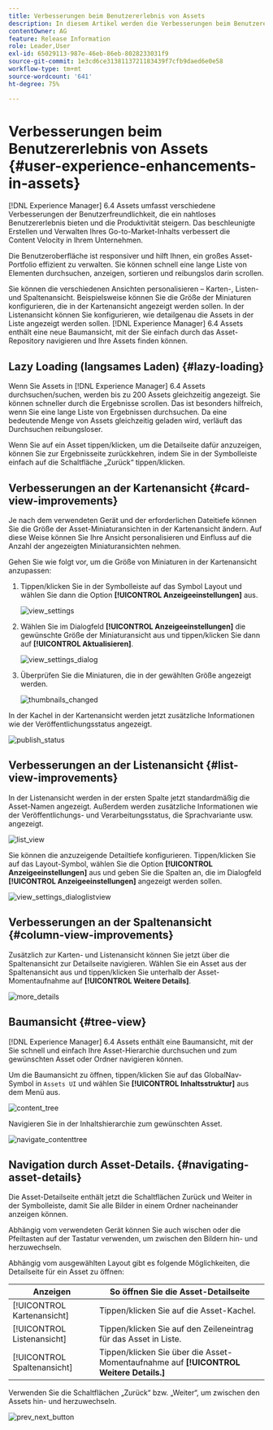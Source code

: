 ```yaml
---
title: Verbesserungen beim Benutzererlebnis von Assets
description: In diesem Artikel werden die Verbesserungen beim Benutzererlebnis in  [!DNL Experience Manager] 6.4 Assets beschrieben.
contentOwner: AG
feature: Release Information
role: Leader,User
exl-id: 65029113-987e-46eb-86eb-8028233031f9
source-git-commit: 1e3cd6ce3138113721183439f7cfb9daed6e0e58
workflow-type: tm+mt
source-wordcount: '641'
ht-degree: 75%

---
```


# Verbesserungen beim Benutzererlebnis von Assets {#user-experience-enhancements-in-assets}

[!DNL Experience Manager] 6.4 Assets umfasst verschiedene Verbesserungen der Benutzerfreundlichkeit, die ein nahtloses Benutzererlebnis bieten und die Produktivität steigern. Das beschleunigte Erstellen und Verwalten Ihres Go-to-Market-Inhalts verbessert die Content Velocity in Ihrem Unternehmen.

Die Benutzeroberfläche ist responsiver und hilft Ihnen, ein großes Asset-Portfolio effizient zu verwalten. Sie können schnell eine lange Liste von Elementen durchsuchen, anzeigen, sortieren und reibungslos darin scrollen.

Sie können die verschiedenen Ansichten personalisieren – Karten-, Listen- und Spaltenansicht. Beispielsweise können Sie die Größe der Miniaturen konfigurieren, die in der Kartenansicht angezeigt werden sollen. In der Listenansicht können Sie konfigurieren, wie detailgenau die Assets in der Liste angezeigt werden sollen. [!DNL Experience Manager] 6.4 Assets enthält eine neue Baumansicht, mit der Sie einfach durch das Asset-Repository navigieren und Ihre Assets finden können.

## Lazy Loading (langsames Laden) {#lazy-loading}

Wenn Sie Assets in [!DNL Experience Manager] 6.4 Assets durchsuchen/suchen, werden bis zu 200 Assets gleichzeitig angezeigt. Sie können schneller durch die Ergebnisse scrollen. Das ist besonders hilfreich, wenn Sie eine lange Liste von Ergebnissen durchsuchen. Da eine bedeutende Menge von Assets gleichzeitig geladen wird, verläuft das Durchsuchen reibungsloser.

Wenn Sie auf ein Asset tippen/klicken, um die Detailseite dafür anzuzeigen, können Sie zur Ergebnisseite zurückkehren, indem Sie in der Symbolleiste einfach auf die Schaltfläche „Zurück“ tippen/klicken.

## Verbesserungen an der Kartenansicht {#card-view-improvements}

Je nach dem verwendeten Gerät und der erforderlichen Dateitiefe können Sie die Größe der Asset-Miniaturansichten in der Kartenansicht ändern. Auf diese Weise können Sie Ihre Ansicht personalisieren und Einfluss auf die Anzahl der angezeigten Miniaturansichten nehmen.

Gehen Sie wie folgt vor, um die Größe von Miniaturen in der Kartenansicht anzupassen:

1. Tippen/klicken Sie in der Symbolleiste auf das Symbol Layout und wählen Sie dann die Option **[!UICONTROL Anzeigeeinstellungen]** aus.

   ![view_settings](assets/view_settings.png)

1. Wählen Sie im Dialogfeld **[!UICONTROL Anzeigeeinstellungen]** die gewünschte Größe der Miniaturansicht aus und tippen/klicken Sie dann auf **[!UICONTROL Aktualisieren]**.

   ![view_settings_dialog](assets/view_settings_dialog.png)

1. Überprüfen Sie die Miniaturen, die in der gewählten Größe angezeigt werden.

   ![thumbnails_changed](assets/thumbnails_changed.png)

In der Kachel in der Kartenansicht werden jetzt zusätzliche Informationen wie der Veröffentlichungsstatus angezeigt.

![publish_status](assets/publish_status.png)

## Verbesserungen an der Listenansicht {#list-view-improvements}

In der Listenansicht werden in der ersten Spalte jetzt standardmäßig die Asset-Namen angezeigt. Außerdem werden zusätzliche Informationen wie der Veröffentlichungs- und Verarbeitungsstatus, die Sprachvariante usw. angezeigt.

![list_view](assets/list_view.png)

Sie können die anzuzeigende Detailtiefe konfigurieren. Tippen/klicken Sie auf das Layout-Symbol, wählen Sie die Option **[!UICONTROL Anzeigeeinstellungen]** aus und geben Sie die Spalten an, die im Dialogfeld **[!UICONTROL Anzeigeeinstellungen]** angezeigt werden sollen.

![view_settings_dialoglistview](assets/view_settings_dialoglistview.png)

## Verbesserungen an der Spaltenansicht {#column-view-improvements}

Zusätzlich zur Karten- und Listenansicht können Sie jetzt über die Spaltenansicht zur Detailseite navigieren. Wählen Sie ein Asset aus der Spaltenansicht aus und tippen/klicken Sie unterhalb der Asset-Momentaufnahme auf **[!UICONTROL Weitere Details]**.

![more_details](assets/more_details.png)

## Baumansicht {#tree-view}

[!DNL Experience Manager] 6.4 Assets enthält eine Baumansicht, mit der Sie schnell und einfach Ihre Asset-Hierarchie durchsuchen und zum gewünschten Asset oder Ordner navigieren können.

Um die Baumansicht zu öffnen, tippen/klicken Sie auf das GlobalNav-Symbol in `Assets UI` und wählen Sie **[!UICONTROL Inhaltsstruktur]** aus dem Menü aus.

![content_tree](assets/content_tree.png)

Navigieren Sie in der Inhaltshierarchie zum gewünschten Asset.

![navigate_contenttree](assets/navigate_contenttree.png)

## Navigation durch Asset-Details. {#navigating-asset-details}

Die Asset-Detailseite enthält jetzt die Schaltflächen Zurück und Weiter in der Symbolleiste, damit Sie alle Bilder in einem Ordner nacheinander anzeigen können.

Abhängig vom verwendeten Gerät können Sie auch wischen oder die Pfeiltasten auf der Tastatur verwenden, um zwischen den Bildern hin- und herzuwechseln.

Abhängig vom ausgewählten Layout gibt es folgende Möglichkeiten, die Detailseite für ein Asset zu öffnen:

| **Anzeigen** | **So öffnen Sie die Asset-Detailseite** |
|---|---|
| [!UICONTROL Kartenansicht] | Tippen/klicken Sie auf die Asset-Kachel. |
| [!UICONTROL Listenansicht] | Tippen/klicken Sie auf den Zeileneintrag für das Asset in Liste. |
| [!UICONTROL Spaltenansicht] | Tippen/klicken Sie über die Asset-Momentaufnahme auf **[!UICONTROL Weitere Details.]** |

Verwenden Sie die Schaltflächen „Zurück“ bzw. „Weiter“, um zwischen den Assets hin- und herzuwechseln.

![prev_next_button](assets/prev_next_buttons.png)
